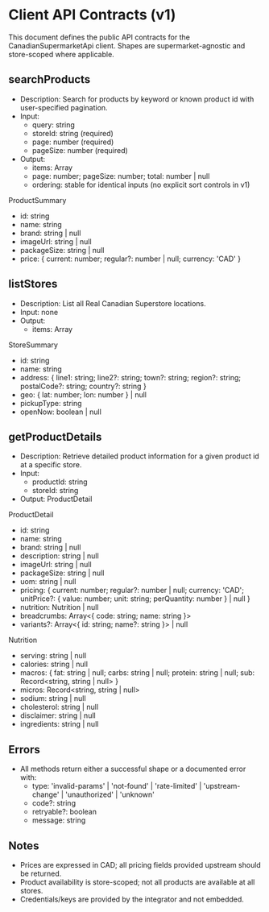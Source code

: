 # Client API Contracts (v1)

This document defines the public API contracts for the CanadianSupermarketApi client. Shapes are supermarket-agnostic and store-scoped where applicable.

## searchProducts

- Description: Search for products by keyword or known product id with user-specified pagination.
- Input:
  - query: string
  - storeId: string (required)
  - page: number (required)
  - pageSize: number (required)
- Output:
  - items: Array<ProductSummary>
  - page: number; pageSize: number; total: number | null
  - ordering: stable for identical inputs (no explicit sort controls in v1)

ProductSummary
- id: string
- name: string
- brand: string | null
- imageUrl: string | null
- packageSize: string | null
- price: { current: number; regular?: number | null; currency: 'CAD' }

## listStores

- Description: List all Real Canadian Superstore locations.
- Input: none
- Output:
  - items: Array<StoreSummary>

StoreSummary
- id: string
- name: string
- address: { line1: string; line2?: string; town?: string; region?: string; postalCode?: string; country?: string }
- geo: { lat: number; lon: number } | null
- pickupType: string
- openNow: boolean | null

## getProductDetails

- Description: Retrieve detailed product information for a given product id at a specific store.
- Input:
  - productId: string
  - storeId: string
- Output: ProductDetail

ProductDetail
- id: string
- name: string
- brand: string | null
- description: string | null
- imageUrl: string | null
- packageSize: string | null
- uom: string | null
- pricing: { current: number; regular?: number | null; currency: 'CAD'; unitPrice?: { value: number; unit: string; perQuantity: number } | null }
- nutrition: Nutrition | null
- breadcrumbs: Array<{ code: string; name: string }>
- variants?: Array<{ id: string; name?: string }> | null

Nutrition
- serving: string | null
- calories: string | null
- macros: { fat: string | null; carbs: string | null; protein: string | null; sub: Record<string, string | null> }
- micros: Record<string, string | null>
- sodium: string | null
- cholesterol: string | null
- disclaimer: string | null
- ingredients: string | null

## Errors

- All methods return either a successful shape or a documented error with:
  - type: 'invalid-params' | 'not-found' | 'rate-limited' | 'upstream-change' | 'unauthorized' | 'unknown'
  - code?: string
  - retryable?: boolean
  - message: string

## Notes

- Prices are expressed in CAD; all pricing fields provided upstream should be returned.
- Product availability is store-scoped; not all products are available at all stores.
- Credentials/keys are provided by the integrator and not embedded.

